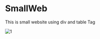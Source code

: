 # SmallWeb
This is small website using div and table Tag

![1](https://user-images.githubusercontent.com/82642733/119633337-44af1f80-be2f-11eb-9546-6b1da4d67900.jpg)
